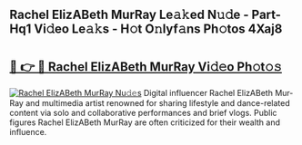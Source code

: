 ## Rachel Eliz­A­Beth Mur­Ray Le𝚊𝚔ed N𝚞𝚍e - Part-Hq1 Vi𝚍eo Le𝚊𝚔s - H𝚘t O𝚗lyf𝚊ns Ph𝚘tos 4Xaj8

# <h2><a href="http://hf5mlq.feru.top/?c=Rachel+Eliz%c2%adA%c2%adBeth+Mur%c2%adRay">🔗 👉 🔴 Rachel Eliz­A­Beth Mur­Ray Vi𝚍𝚎o Ph𝚘t𝚘𝚜</a></h2>

[![Rachel Eliz­A­Beth Mur­Ray Nu𝚍𝚎s](https://i.imgur.com/0TWrTi3.gif)](http://hf5mlq.feru.top/?c=Rachel+Eliz%c2%adA%c2%adBeth+Mur%c2%adRay)
Digital influencer Rachel Eliz­A­Beth Mur­Ray and multimedia artist renowned for sharing lifestyle and dance-related content via solo and collaborative performances and brief vlogs. Public figures Rachel Eliz­A­Beth Mur­Ray are often criticized for their wealth and influence. 
